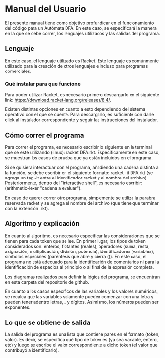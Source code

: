 # Manual del Usuario

El presente manual tiene como objetivo profundicar en el funcionamiento del código para un Autómata DFA. En este caso, se especificará la manera en la que se debe correr, los lenguajes utilizados y las salidas del programa. 

## Lenguaje
En este caso, el lenguaje utilizado es Racket. Este lenguaje es comúnmente utilizado para la creación de otros lenguajes e incluso para programas comerciales. 

### Qué instalar para que funcione
Para poder utilizar Racket, es necesario primero descargarlo en el siguiente link: https://download.racket-lang.org/releases/8.4/.

Existen distintas opciones en cuanto a esto dependiendo del sistema operativo con el que se cuente. Para descargarlo, es suficiente con darle click al instalador correspondiente y seguir las instrucciones del instalador. 

## Cómo correr el programa 
Para correr el programa, es necesario escribir lo siguiente en la terminal que se esté utilizando (linux): racket DFA.rkt. Especificamente en este caso, se muestran los casos de prueba que ya están incluidos en el programa.

Si se quisiera interactuar con el programa, añadiendo una cadena distinta a la función, se debe escribir en el siguiente formato: racket -it DFA.rkt (se agrega un tag -it entre el identificador racket y el nombre del archivo). Posteriormente, dentro del "interactive shell", es necesario escribir: (arithmetic-lexer "cadena a evaluar").

En caso de querer correr otro programa, simplemente se utiliza la parabra reservada racket y se agrega el nombre del archivo (que tiene que terminar con la extensión .rkt). 


## Algoritmo y explicación
En cuanto al algoritmo, es necesario especificar las consideraciones que se tienen para cada token que se lee. En primer lugar, los tipos de token considerados son: enteros, flotantes (reales), operadores (suma, resta, asignación, multiplicación, división, potencia), identificadores (variables), símbolos especiales (paréntesis que abre y cierra ()). En este caso, el programa no está adecuado para la identificación de comentarios ni para la identificación de espacios al principio o al final de la expresión completa. 

Los diagramas realizados para definir la lógica del programa, se encuentran en esta carpeta del repositorio de github.

En cuanto a los casos específicos de las variables y los valores numéricos, se recalca que las variables solamente pueden comenzar con una letra y pueden tener adentro letras, _ y dígitos. Asimismo, los números pueden ser exponentes.

## Lo que se obtiene de salida
La salida del programa es una lista que contiene pares en el formato (token, valor). Es decir, se especifica qué tipo de token es (ya sea variable, entero, etc) y luego se escribe el valor correspondiente a dicho token (el valor que contribuyó a identificarlo).
